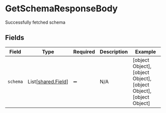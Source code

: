 # GetSchemaResponseBody

Successfully fetched schema


## Fields

| Field                                                           | Type                                                            | Required                                                        | Description                                                     | Example                                                         |
| --------------------------------------------------------------- | --------------------------------------------------------------- | --------------------------------------------------------------- | --------------------------------------------------------------- | --------------------------------------------------------------- |
| `schema`                                                        | List[[shared.Field](../../models/shared/field.md)]              | :heavy_minus_sign:                                              | N/A                                                             | [object Object],[object Object],[object Object],[object Object] |